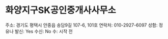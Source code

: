 # 화양지구SK공인중개사사무소

주소: 경기도 평택시 안중읍 송담9길 107-6, 101호
연락처: 010-2927-6097
성함: 정유나
발신: Yes
수신: No
수: 시작 전